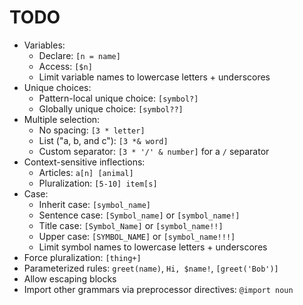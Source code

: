 # TODO

- Variables:
	- Declare: `[n = name]`
	- Access: `[$n]`
	- Limit variable names to lowercase letters + underscores
- Unique choices:
	- Pattern-local unique choice: `[symbol?]`
	- Globally unique choice: `[symbol??]`
- Multiple selection:
	- No spacing: `[3 * letter]`
	- List ("a, b, and c"): `[3 *& word]`
	- Custom separator: `[3 * '/' & number]` for a `/` separator
- Context-sensitive inflections:
	- Articles: `a[n] [animal]`
	- Pluralization: `[5-10] item[s]`
- Case:
	- Inherit case: `[symbol_name]`
	- Sentence case: `[Symbol_name]` or `[symbol_name!]`
	- Title case: `[Symbol_Name]` or `[symbol_name!!]`
	- Upper case: `[SYMBOL_NAME]` or `[symbol_name!!!]`
	- Limit symbol names to lowercase letters + underscores
- Force pluralization: `[thing+]`
- Parameterized rules: `greet(name)`, `Hi, $name!`, `[greet('Bob')]`
- Allow escaping blocks
- Import other grammars via preprocessor directives: `@import noun`
